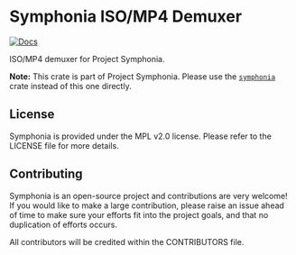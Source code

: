 # Symphonia ISO/MP4 Demuxer

[![Docs](https://docs.rs/symphonia-format-isomp4/badge.svg)](https://docs.rs/symphonia-format-isomp4)

ISO/MP4 demuxer for Project Symphonia.

**Note:** This crate is part of Project Symphonia. Please use the [`symphonia`](https://crates.io/crates/symphonia) crate instead of this one directly.

## License

Symphonia is provided under the MPL v2.0 license. Please refer to the LICENSE file for more details.

## Contributing

Symphonia is an open-source project and contributions are very welcome! If you would like to make a large contribution, please raise an issue ahead of time to make sure your efforts fit into the project goals, and that no duplication of efforts occurs.

All contributors will be credited within the CONTRIBUTORS file.
